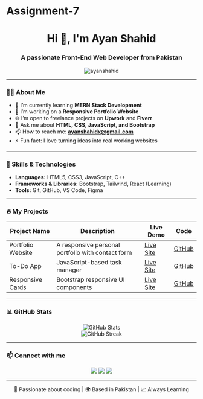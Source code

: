 # Assignment-7
<h1 align="center">Hi 👋, I'm Ayan Shahid</h1>
<h3 align="center">A passionate Front-End Web Developer from Pakistan</h3>

<p align="center">
  <img src="https://komarev.com/ghpvc/?username=ayanshahid&label=Profile%20views&color=0e75b6&style=flat" alt="ayanshahid" />
</p>

---

### 🧑‍💻 About Me
- 🌱 I’m currently learning **MERN Stack Development**
- 🔭 I’m working on a **Responsive Portfolio Website**
- 🌐 I’m open to freelance projects on **Upwork** and **Fiverr**
- 💬 Ask me about **HTML, CSS, JavaScript, and Bootstrap**
- 📫 How to reach me: **ayanshahidx@gmail.com**
- ⚡ Fun fact: I love turning ideas into real working websites

---

### 💼 Skills & Technologies

- **Languages:** HTML5, CSS3, JavaScript, C++
- **Frameworks & Libraries:** Bootstrap, Tailwind, React (Learning)
- **Tools:** Git, GitHub, VS Code, Figma

---

### 🔥 My Projects

| Project Name | Description | Live Demo | Code |
|--------------|-------------|-----------|------|
| Portfolio Website | A responsive personal portfolio with contact form | [Live Site](https://ayan-portfolio-786.netlify.app/) | [GitHub](https://upwork-clone-assignment-9.netlify.app/) |
| To-Do App | JavaScript-based task manager | [Live Site](https://webagency-template-assignment-8.netlify.app/) | [GitHub](https://toyota-website-assignment-6.netlify.app/) |
| Responsive Cards | Bootstrap responsive UI components | [Live Site](https://nizam-watch-house-assignment-5.netlify.app/) | [GitHub](https://audi-website-assignment-4.netlify.app/) |

---

### 📊 GitHub Stats

<p align="center">
  <img src="https://github-readme-stats.vercel.app/api?username=ayanshahid&show_icons=true&theme=radical" alt="GitHub Stats" />
  <br/>
  <img src="https://github-readme-streak-stats.herokuapp.com/?user=ayanshahid&theme=radical" alt="GitHub Streak" />
</p>

---

### 📫 Connect with me

<p align="center">
  <a href="https://www.linkedin.com/in/ayanshahid" target="_blank"><img src="https://img.shields.io/badge/LinkedIn-blue?logo=linkedin&logoColor=white"></a>
  <a href="mailto:ayanshahid1612@gmail.com"><img src="https://img.shields.io/badge/Gmail-red?logo=gmail&logoColor=white"></a>
  <a href="https://github.com/ayanshahid" target="_blank"><img src="https://img.shields.io/badge/GitHub-black?logo=github&logoColor=white"></a>
</p>

---

<p align="center">
  🚀 Passionate about coding | 🌍 Based in Pakistan | 📈 Always Learning
</p>
